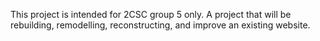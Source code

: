 This project is intended for 2CSC group 5 only. A project that will be rebuilding, remodelling, reconstructing, and improve an existing website.
